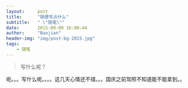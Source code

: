 ```yaml
---
layout:     post
title:      "随便写点什么"
subtitle:   " \"随笔\""
date:       2015-09-09 16:00:44
author:     "Baojian"
header-img: "img/post-bg-2015.jpg"
tags:
    - 随笔
---
```


> 写什么呢？

呃。。。写什么呢。。。。这几天心情还不错。。。国庆之前驾照不知道能不能拿到。。